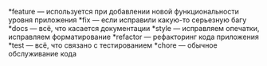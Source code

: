 *feature — используется при добавлении новой функциональности уровня приложения
*fix — если исправили какую-то серьезную багу
*docs — всё, что касается документации
*style — исправляем опечатки, исправляем форматирование
*refactor — рефакторинг кода приложения
*test — всё, что связано с тестированием
*chore — обычное обслуживание кода
